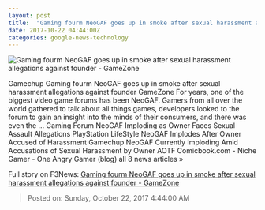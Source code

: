 ```yaml
---
layout: post
title:  "Gaming fourm NeoGAF goes up in smoke after sexual harassment allegations against founder - GameZone"
date: 2017-10-22 04:44:00Z
categories: google-news-technology
---
```


![Gaming fourm NeoGAF goes up in smoke after sexual harassment allegations against founder - GameZone](http://download.gamezone.com/uploads/image/data/1221972/neogaf-women.png)

Gamechup Gaming fourm NeoGAF goes up in smoke after sexual harassment allegations against founder GameZone For years, one of the biggest video game forums has been NeoGAF. Gamers from all over the world gathered to talk about all things games, developers looked to the forum to gain an insight into the minds of their consumers, and there was even the ... Gaming Forum NeoGAF Imploding as Owner Faces Sexual Assault Allegations PlayStation LifeStyle NeoGAF Implodes After Owner Accused of Harassment Gamechup NeoGAF Currently Imploding Amid Accusations of Sexual Harassment by Owner AOTF Comicbook.com - Niche Gamer - One Angry Gamer (blog) all 8 news articles »


Full story on F3News: [Gaming fourm NeoGAF goes up in smoke after sexual harassment allegations against founder - GameZone](http://www.f3nws.com/n/GGQsJD)

> Posted on: Sunday, October 22, 2017 4:44:00 AM
